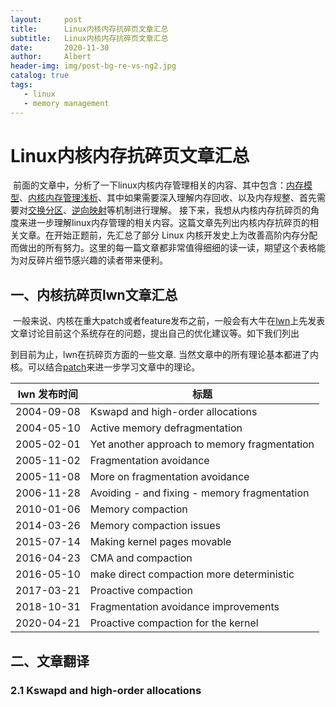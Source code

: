 ```yaml
---
layout:     post
title:      Linux内核内存抗碎页文章汇总
subtitle:   Linux内核内存抗碎页文章汇总
date:       2020-11-30
author:     Albert
header-img: img/post-bg-re-vs-ng2.jpg
catalog: true
tags:
   - linux
   - memory management   
---
```


# Linux内核内存抗碎页文章汇总

​		前面的文章中，分析了一下linux内核内存管理相关的内容、其中包含：[内存模型](https://cclinuxer.gitee.io/2020/11/linux%E5%86%85%E5%AD%98%E6%A8%A1%E5%9E%8B/)、[内核内存管理浅析](https://cclinuxer.gitee.io/2020/08/linux%E5%86%85%E5%AD%98%E7%AE%A1%E7%90%86%E6%B5%85%E6%9E%90/)、其中如果需要深入理解内存回收、以及内存规整、首先需要对[交换分区](https://cclinuxer.gitee.io/2020/11/Linux%E5%86%85%E5%AD%98%E5%9B%9E%E6%94%B6%E4%B9%8B(%E4%B8%80)-%E4%BA%A4%E6%8D%A2%E5%88%86%E5%8C%BA/)、[逆向映射](https://cclinuxer.gitee.io/2020/11/Linux%E5%8F%8D%E5%90%91%E6%98%A0%E5%B0%84%E6%9C%BA%E5%88%B6/)等机制进行理解。 接下来，我想从内核内存抗碎页的角度来进一步理解linux内存管理的相关内容。这篇文章先列出内核内存抗碎页的相关文章。在开始正题前，先汇总了部分 Linux 内核开发史上为改善高阶内存分配而做出的所有努力。这里的每一篇文章都非常值得细细的读一读，期望这个表格能为对反碎片细节感兴趣的读者带来便利。

## 一、内核抗碎页lwn文章汇总

​		一般来说、内核在重大patch或者feature发布之前，一般会有大牛在[lwn](https://lwn.net/Kernel/Index/)上先发表文章讨论目前这个系统存在的问题，提出自己的优化建议等。如下我们列出

到目前为止，lwn在抗碎页方面的一些文章. 当然文章中的所有理论基本都进了内核。可以结合[patch](https://cclinuxer.gitee.io/2020/09/%E5%A6%82%E4%BD%95%E5%88%A9%E7%94%A8%E5%86%85%E6%A0%B8patch%E5%88%86%E6%9E%90%E5%86%85%E6%A0%B8%E5%AD%90%E7%B3%BB%E7%BB%9F/)来进一步学习文章中的理论。

| lwn 发布时间 | 标题                                         |
| ------------ | -------------------------------------------- |
| 2004-09-08   | Kswapd and high-order allocations            |
| 2004-05-10   | Active memory defragmentation                |
| 2005-02-01   | Yet another approach to memory fragmentation |
| 2005-11-02   | Fragmentation avoidance                      |
| 2005-11-08   | More on fragmentation avoidance              |
| 2006-11-28   | Avoiding - and fixing - memory fragmentation |
| 2010-01-06   | Memory compaction                            |
| 2014-03-26   | Memory compaction issues                     |
| 2015-07-14   | Making kernel pages movable                  |
| 2016-04-23   | CMA and compaction                           |
| 2016-05-10   | make direct compaction more deterministic    |
| 2017-03-21   | Proactive compaction                         |
| 2018-10-31   | Fragmentation avoidance improvements         |
| 2020-04-21   | Proactive compaction for the kernel          |

## 二、文章翻译

### 2.1   Kswapd and high-order allocations
